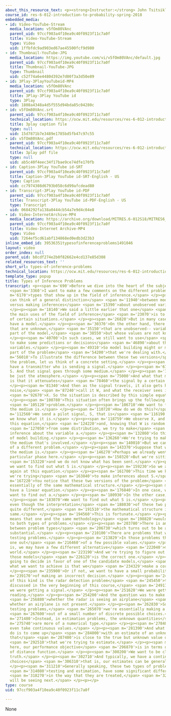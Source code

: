 ```yaml
---
about_this_resource_text: <p><strong>Instructor:</strong> John Tsitsiklis</p>
course_id: res-6-012-introduction-to-probability-spring-2018
embedded_media:
- id: Video-YouTube-Stream
  media_location: v5fOm80VAnc
  parent_uid: 97ccf903a4f10ea9c40f0923f11c7a0f
  title: Video-YouTube-Stream
  type: Video
  uid: 1ffbfdc9ad903ed67ae45500fcf9d980
- id: Thumbnail-YouTube-JPG
  media_location: https://img.youtube.com/vi/v5fOm80VAnc/default.jpg
  parent_uid: 97ccf903a4f10ea9c40f0923f11c7a0f
  title: Thumbnail-YouTube-JPG
  type: Thumbnail
  uid: c52f74a6e4480d392e7d00f3a3d50e89
- id: 3Play-3PlayYouTubeid-MP4
  media_location: v5fOm80VAnc
  parent_uid: 97ccf903a4f10ea9c40f0923f11c7a0f
  title: 3Play-3Play YouTube id
  type: 3Play
  uid: 1808a4348a4d5f555d94bda85c04280c
- id: v5fOm80VAnc.srt
  parent_uid: 97ccf903a4f10ea9c40f0923f11c7a0f
  technical_location: https://ocw.mit.edu/resources/res-6-012-introduction-to-probability-spring-2018/part-ii-inference-limit-theorems/types-of-inference-problems/v5fOm80VAnc.srt
  title: 3play caption file
  type: null
  uid: 15d7871b7e3489e1785bd5fb47c97c55
- id: v5fOm80VAnc.pdf
  parent_uid: 97ccf903a4f10ea9c40f0923f11c7a0f
  technical_location: https://ocw.mit.edu/resources/res-6-012-introduction-to-probability-spring-2018/part-ii-inference-limit-theorems/types-of-inference-problems/v5fOm80VAnc.pdf
  title: 3play pdf file
  type: null
  uid: ab5c40f4eec34f17bae9ce74dfe170fb
- id: Caption-3Play YouTube id-SRT
  parent_uid: 97ccf903a4f10ea9c40f0923f11c7a0f
  title: Caption-3Play YouTube id-SRT-English - US
  type: Caption
  uid: cc7974308d6793b058c6d99afcdead80
- id: Transcript-3Play YouTube id-PDF
  parent_uid: 97ccf903a4f10ea9c40f0923f11c7a0f
  title: Transcript-3Play YouTube id-PDF-English - US
  type: Transcript
  uid: 0684292fa138a0444cb54a7e9d4c04e8
- id: Video-InternetArchive-MP4
  media_location: https://archive.org/download/MITRES.6-012S18/MITRES6_012S18_L14-03_300k.mp4
  parent_uid: 97ccf903a4f10ea9c40f0923f11c7a0f
  title: Video-Internet Archive-MP4
  type: Video
  uid: 7264ef5cd61abf134868ed0edb3d23b3
inline_embed_id: 39536351typesofinferenceproblems1491046
layout: video
order_index: null
parent_uid: b8cdf274e2b0f82662e4cd137e85d308
related_resources_text: ''
short_url: types-of-inference-problems
technical_location: https://ocw.mit.edu/resources/res-6-012-introduction-to-probability-spring-2018/part-ii-inference-limit-theorems/types-of-inference-problems
template_type: popup
title: Types of Inference Problems
transcript: <p><span m='690'>Before we dive into the heart of the subject,</span>
  <span m='3360'>I want to make a few comments on the different problem</span> <span
  m='6170'>types that show up in the field of inference.</span> </p><p><span m='9750'>You
  can think of a general distinction</span> <span m='11940'>between model building
  versus making inferences</span> <span m='15390'>about unobserved variables.</span>
  </p><p><span m='18140'>We said a little earlier that one</span> <span m='20560'>of
  the main uses of the field of inference</span> <span m='23070'>is to construct models
  of certain situations.</span> </p><p><span m='26820'>But in many cases, we already
  have a model.</span> </p><p><span m='30370'>On the other hand, there may be variables
  that are unknown,</span> <span m='35150'>that are unobserved-- variables that are
  part of the model,</span> <span m='38550'>but whose values are not known.</span>
  </p><p><span m='40700'>In such cases, we still want to use</span> <span m='43070'>data
  to make some predictions or decisions</span> <span m='46890'>about those unobserved
  variables.</span> </p><p><span m='49310'>So model building might or might not be
  part of the problem</span> <span m='54200'>that we're dealing with.</span> </p><p><span
  m='56010'>To illustrate the difference between these two versions</span> <span m='59830'>of
  the problem, let us think of a concrete setting.</span> </p><p><span m='63690'>You
  have a transmitter who is sending a signal.</span> </p><p><span m='67060'>Call it
  S. And that signal goes through some medium.</span> </p><p><span m='72180'>It could
  be just the atmosphere.</span> </p><p><span m='75000'>And what that medium does
  is that it attenuates</span> <span m='78460'>the signal by a certain factor, a.</span>
  </p><p><span m='81340'>And then as the signal travels, it also gets hit by some
  noise,</span> <span m='87240'>call it W, and what the receiver sees is an observation,</span>
  <span m='92670'>X. So the situation is described by this simple equation here.</span>
  </p><p><span m='100780'>This situation often brings up the following inference</span>
  <span m='105120'>problem.</span> </p><p><span m='106710'>We want to find out what
  the medium is.</span> </p><p><span m='110720'>How do we do this?</span> </p><p><span
  m='112560'>We send a pilot signal, S, that is</span> <span m='116190'>a signal that
  we know what it is.</span> </p><p><span m='118759'>We observe X, and then using
  this equation,</span> <span m='124220'>and, knowing that W is random noise coming</span>
  <span m='127050'>from some distribution, we try to make</span> <span m='129509'>an
  inference about the variable a.</span> </p><p><span m='132860'>So this is an instance
  of model building.</span> </p><p><span m='136260'>We're trying to make a model of
  the medium that's involved.</span> </p><p><span m='140010'>But we can also think
  of a different problem.</span> </p><p><span m='143370'>Suppose that we know what
  the medium is.</span> </p><p><span m='146270'>Perhaps we already went through this
  particular phase here.</span> </p><p><span m='150320'>But we're sitting at the receiver,</span>
  <span m='153220'>and we do not know what has been sent.</span> </p><p><span m='156079'>And
  we want to find out what S is.</span> </p><p><span m='159230'>So we are looking
  again at this equation.</span> </p><p><span m='161700'>This time we know a, and
  we're trying</span> <span m='163840'>to make inferences about S.</span> </p><p><span
  m='167220'>You notice that these two versions of the problem</span> <span m='170140'>are
  essentially of the same mathematical structure.</span> </p><p><span m='174390'>We
  have a linear equation.</span> </p><p><span m='176840'>In one case, we know S. We
  want to find out a.</span> </p><p><span m='180930'>In the other case, we know a.</span>
  </p><p><span m='183070'>We want to find out what S is.</span> </p><p><span m='185980'>So
  even though the interpretation</span> <span m='188030'>of these two problems [is]
  quite different,</span> <span m='191510'>the mathematical structure is exactly the
  same.</span> </p><p><span m='194560'>This is fortunate.</span> </p><p><span m='195690'>It
  means that one and the same methodology</span> <span m='198820'>would be applicable
  to both types of problems.</span> </p><p><span m='203780'>There is another distinction
  between problem types</span> <span m='206730'>which turns out to be a little more
  substantial.</span> </p><p><span m='210100'>There are problems that we call hypothesis
  testing problems.</span> </p><p><span m='213829'>In those problems the unknown takes
  one out</span> <span m='216460'>of a few possible values.</span> </p><p><span m='218710'>That
  is, we may have a few different alternative</span> <span m='222040'>models of the
  world.</span> </p><p><span m='223190'>And we're trying to figure out which one of
  those models</span> <span m='226120'>is the correct one.</span> </p><p><span m='227550'>We're
  going to decide in favor of one of the candidate models,</span> <span m='231620'>and
  what we want to achieve is that we</span> <span m='234329'>make a correct decision.</span>
  </p><p><span m='235900'>Or if not, we want to have a small probability</span> <span
  m='239170'>of making an incorrect decision.</span> </p><p><span m='242000'>An example
  of this kind is the radar detection problem</span> <span m='245450'>that we had
  discussed in the very beginning of this course,</span> <span m='249170'>in which
  we were getting a signal.</span> </p><p><span m='251620'>We were getting a radar
  reading.</span> </p><p><span m='254200'>And the question was to make an inference</span>
  <span m='256880'>whether the radar is seeing an airplane</span> <span m='259470'>or
  whether an airplane is not present.</span> </p><p><span m='262830'>So in hypothesis
  testing problems,</span> <span m='265070'>we're essentially making a choice</span>
  <span m='267600'>out of a small number of discrete possible choices.</span> </p><p><span
  m='271480'>Instead, in estimation problems, the unknown quantities</span> <span
  m='275740'>are more of a numerical type.</span> </p><p><span m='278480'>They could
  even take continuous values.</span> </p><p><span m='281390'>And what we want to
  do is to come up</span> <span m='284000'>with an estimate of an unknown quantity
  that</span> <span m='287400'>is close to the true but unknown value of the quantity</span>
  <span m='292510'>that we're trying to estimate.</span> </p><p><span m='294540'>So
  here, our performance objective</span> <span m='296870'>is in terms of some kind
  of distance function.</span> </p><p><span m='300200'>We want to be close to the
  truth.</span> </p><p><span m='302710'>And typically, we have a continuum of possible
  choices</span> <span m='306310'>that is, our estimates can be general real numbers.</span>
  </p><p><span m='311210'>Generally speaking, these two types of problems, hypothesis</span>
  <span m='314080'>testing and estimation, have some significant differences</span>
  <span m='318270'>in the way that they are treated,</span> <span m='320360'>as we
  will be seeing next.</span> </p><p></p>
type: course
uid: 97ccf903a4f10ea9c40f0923f11c7a0f

---
```

None
